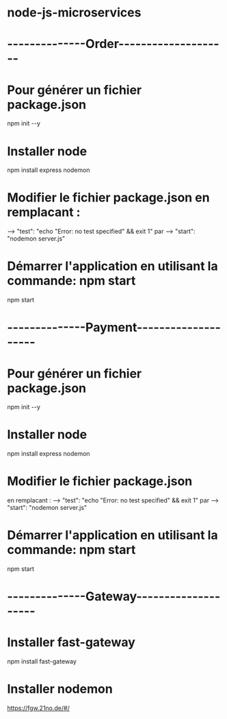 # node-js-microservices
# --------------Order--------------------
# Pour générer un fichier package.json
npm init --y
# Installer node
npm install express nodemon
# Modifier le fichier package.json en remplacant :
--> "test": "echo \"Error: no test specified\" && exit 1" par
--> "start": "nodemon server.js"
# Démarrer l'application en utilisant la commande: npm start
npm start
# --------------Payment--------------------
# Pour générer un fichier package.json
npm init --y
# Installer node
npm install express nodemon
# Modifier le fichier package.json
en remplacant :
--> "test": "echo \"Error: no test specified\" && exit 1" par
--> "start": "nodemon server.js"
# Démarrer l'application en utilisant la commande: npm start
npm start
# --------------Gateway--------------------
# Installer fast-gateway
npm install fast-gateway
# Installer nodemon
https://fgw.21no.de/#/

